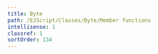 ```yaml
---
title: Byte
path: /EJScript/Classes/Byte/Member functions
intellisense: 1
classref: 1
sortOrder: 134
---
```





